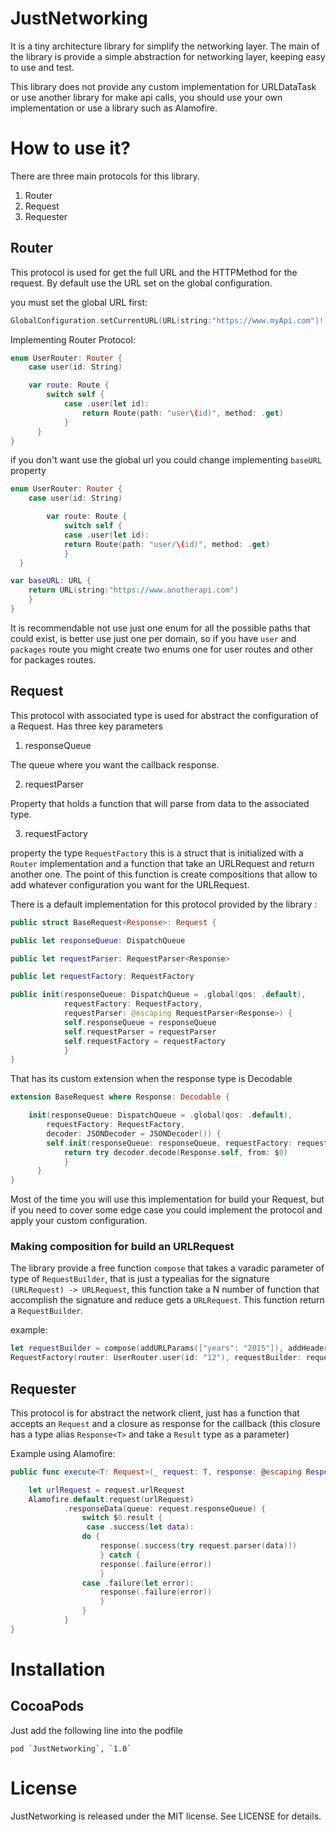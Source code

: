 # JustNetworking

It is a tiny architecture library for simplify the networking layer.  The main of the library is provide a simple abstraction for networking layer, keeping easy to use and test.

This library does not provide any custom implementation for URLDataTask or use another library for make api calls, you should use your own implementation or use a library such as Alamofire.

How to use it?
======

There are three main protocols for this library.

1. Router 
2. Request 
3. Requester

Router
------

This protocol is used for get the full URL and the HTTPMethod for the request.  By default use the URL set on the global configuration.

you must set the global URL first:

```swift
GlobalConfiguration.setCurrentURL(URL(string:"https://www.myApi.com")!)
```

Implementing Router Protocol: 

```swift
enum UserRouter: Router {
    case user(id: String)

    var route: Route {
        switch self {
            case .user(let id):
                return Route(path: "user\(id)", method: .get)
            }
      }
}
```
if you don't want use the global url you could change implementing  `baseURL` property

```swift
enum UserRouter: Router {
    case user(id: String)

        var route: Route {
            switch self {
            case .user(let id):
            return Route(path: "user/\(id)", method: .get)
            }
  }

var baseURL: URL {
    return URL(string:"https://www.anotherapi.com")
    }
}
```
It is recommendable not use just one enum for all the possible paths that could exist, is better use just one per domain, so if you have `user` and  `packages` route you might create two enums one for user routes and other for packages routes. 

Request
------

This protocol with associated type is used for abstract  the configuration of a Request. Has three key parameters

1. responseQueue

The queue where you want the callback response.

2. requestParser

Property that holds a function that will parse from data to the associated type. 

3. requestFactory

property the type `RequestFactory` this is a struct that is initialized with a `Router` implementation and a function that take an URLRequest and return another one. The point of this function is create compositions that allow to add whatever configuration you want for the URLRequest.


There is a default implementation for this protocol provided by the library :

```swift
public struct BaseRequest<Response>: Request {

public let responseQueue: DispatchQueue

public let requestParser: RequestParser<Response>

public let requestFactory: RequestFactory

public init(responseQueue: DispatchQueue = .global(qos: .default),
            requestFactory: RequestFactory,
            requestParser: @escaping RequestParser<Response>) {
            self.responseQueue = responseQueue
            self.requestParser = requestParser
            self.requestFactory = requestFactory
            }
}
```
That has its custom extension when the response type is Decodable

``` swift
extension BaseRequest where Response: Decodable {

    init(responseQueue: DispatchQueue = .global(qos: .default),
        requestFactory: RequestFactory,
        decoder: JSONDecoder = JSONDecoder()) {
        self.init(responseQueue: responseQueue, requestFactory: requestFactory) {
            return try decoder.decode(Response.self, from: $0)
            }
      }
}
```

Most of the time you will use this implementation for build your Request, but if you need to cover some edge case you could implement the protocol and apply your custom configuration.


### Making composition for build an URLRequest

The library provide a free function `compose` that takes a varadic parameter of type of `RequestBuilder`, that is just a typealias for the signature `(URLRequest) -> URLRequest`, this function take a N number of function that accomplish the signature and reduce gets a  `URLRequest`. This function return a `RequestBuilder`.


example:

```swift
let requestBuilder = compose(addURLParams(["years": "2015"]), addHeaders(["Authorization":"Bearer...."]))
RequestFactory(router: UserRouter.user(id: "12"), requestBuilder: requestBuilder)
```

Requester
------

This protocol is for abstract the network client, just has a function that accepts an `Request`  and a closure as response for the callback (this closure has a type alias `Response<T>` and take a `Result` type as a parameter)

Example using Alamofire:

```swift      
public func execute<T: Request>(_ request: T, response: @escaping Response<T.APIResponse> )  {

    let urlRequest = request.urlRequest
    Alamofire.default.request(urlRequest)
            .responseData(queue: request.responseQueue) {
                switch $0.result {
                 case .success(let data):
                do {
                    response(.success(try request.parser(data)))
                    } catch {
                    response(.failure(error))
                    }
                case .failure(let error):
                    response(.failure(error))
                    }
                }
            }
}
```

Installation
======

## CocoaPods

Just add the following line into the podfile
```
pod `JustNetworking`, `1.0`
```

License
======

JustNetworking is released under the MIT license. See LICENSE for details.















